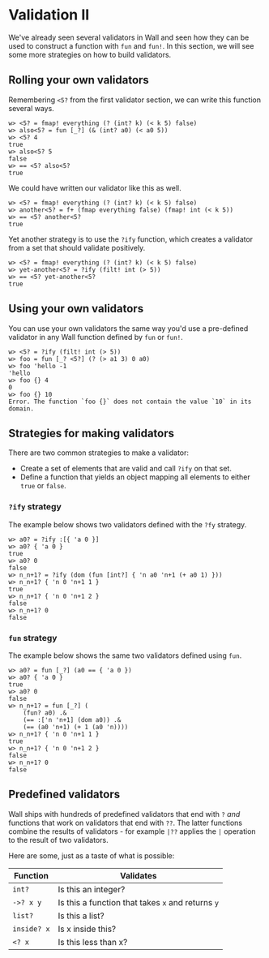 # Validation II

We've already seen several validators in Wall and seen how they can be used to construct a function with `fun` and `fun!`.  In this section, we will see some more strategies on how to build validators.

## Rolling your own validators

Remembering `<5?` from the first validator section, we can write this function several ways.

```
w> <5? = fmap! everything (? (int? k) (< k 5) false)
w> also<5? = fun [_?] (& (int? a0) (< a0 5))
w> <5? 4
true
w> also<5? 5
false
w> == <5? also<5?
true
```

We could have written our validator like this as well.

```
w> <5? = fmap! everything (? (int? k) (< k 5) false)
w> another<5? = f+ (fmap everything false) (fmap! int (< k 5))
w> == <5? another<5?
true
```

Yet another strategy is to use the `?ify` function, which creates a validator from a set that should validate positively.

```
w> <5? = fmap! everything (? (int? k) (< k 5) false)
w> yet-another<5? = ?ify (filt! int (> 5))
w> == <5? yet-another<5?
true
```

## Using your own validators

You can use your own validators the same way you'd use a pre-defined validator in any Wall function defined by `fun` or `fun!`.

```
w> <5? = ?ify (filt! int (> 5))
w> foo = fun [_? <5?] (? (> a1 3) 0 a0)
w> foo 'hello -1
'hello
w> foo {} 4
0
w> foo {} 10
Error. The function `foo {}` does not contain the value `10` in its domain.
```

## Strategies for making validators

There are two common strategies to make a validator:

- Create a set of elements that are valid and call `?ify` on that set.
- Define a function that yields an object mapping all elements to either `true` or `false`.
 
### `?ify` strategy

The example below shows two validators defined with the `?fy` strategy.

```
w> a0? = ?ify :[{ 'a 0 }]
w> a0? { 'a 0 }
true
w> a0? 0
false
w> n_n+1? = ?ify (dom (fun [int?] { 'n a0 'n+1 (+ a0 1) }))
w> n_n+1? { 'n 0 'n+1 1 }
true
w> n_n+1? { 'n 0 'n+1 2 }
false
w> n_n+1? 0
false
```
 
### `fun` strategy

The example below shows the same two validators defined using `fun`.

```
w> a0? = fun [_?] (a0 == { 'a 0 })
w> a0? { 'a 0 }
true
w> a0? 0
false
w> n_n+1? = fun [_?] (
    (fun? a0) .&
    (== :['n 'n+1] (dom a0)) .&
    (== (a0 'n+1) (+ 1 (a0 'n))))
w> n_n+1? { 'n 0 'n+1 1 }
true
w> n_n+1? { 'n 0 'n+1 2 }
false
w> n_n+1? 0
false
```

## Predefined validators

Wall ships with hundreds of predefined validators that end with `?` *and* functions that work on validators that end with `??`.  The latter functions combine the results of validators - for example `|??` applies the `|` operation to the result of two validators.

Here are some, just as a taste of what is possible:

| Function        | Validates                                         |
| --------------- | ------------------------------------------------- |
| `int?`          | Is this an integer?                               |
| `->? x y`       | Is this a function that takes `x` and returns `y` |
| `list?`         | Is this a list?                                   |
| `inside? x`     | Is x inside this?                                 |
| `<? x`          | Is this less than x?                              | 
